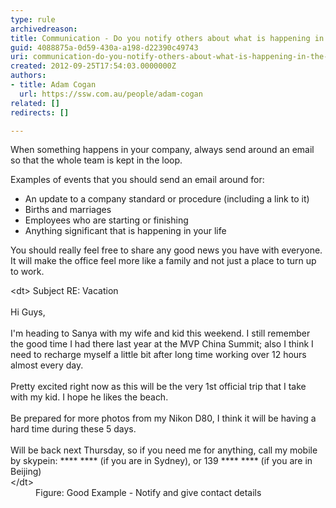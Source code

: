 ```yaml
---
type: rule
archivedreason: 
title: Communication - Do you notify others about what is happening in the company?
guid: 4088875a-0d59-430a-a198-d22390c49743
uri: communication-do-you-notify-others-about-what-is-happening-in-the-company
created: 2012-09-25T17:54:03.0000000Z
authors:
- title: Adam Cogan
  url: https://ssw.com.au/people/adam-cogan
related: []
redirects: []

---
```


When something happens in your company, always send around an email so that the                     whole team is kept in the loop.

<!--endintro-->

Examples of events that you should send an email                     around for:

* An update to a company standard or procedure (including a link to it)
* Births and marriages
* Employees who are starting or finishing
* Anything significant that is happening in your life


You should really feel free to share any good news you have with everyone. It will                     make the office feel more like a family and not just a place to turn up to work.
<dl class="good">                    &lt;dt&gt;
                    Subject RE&#58; Vacation<br><br>
                    Hi Guys, <br><br>
                    I'm heading to Sanya with my wife and kid this weekend.&#160;I still remember the good time I had there last year at the MVP China Summit; also I think I need to recharge myself a little bit after long time working over 12 hours almost every day. <br><br>
                    Pretty excited right now as this will be the very 1st official trip that I take with my kid.&#160;I hope he likes the beach. <br><br>
                    Be prepared for more photos from my Nikon D80, I think it will be having a hard time during these 5 days.<br><br>
                    Will be back next Thursday, so if you need me for anything, call my mobile by skypein&#58; **** **** (if you are in Sydney), or 139 **** **** (if you are in Beijing) <br>
                    &lt;/dt&gt;
                    <dd>Figure&#58; Good Example - Notify and give contact details</dd>
                 </dl>
